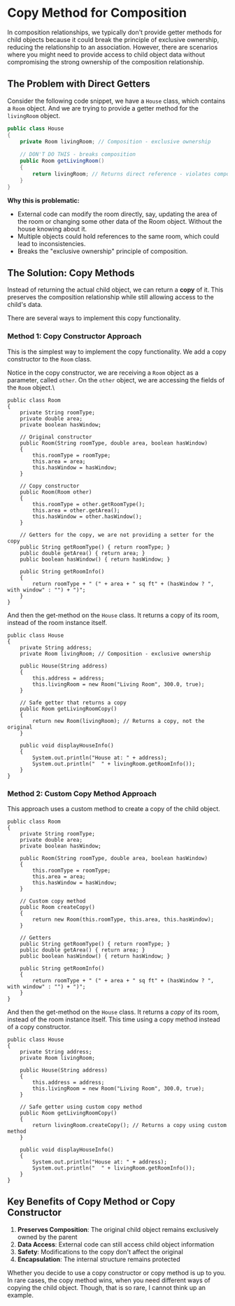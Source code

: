 # Copy Method for Composition

In composition relationships, we typically don't provide getter methods for child objects because it could break the principle of exclusive ownership, reducing the relationship to an association. However, there are scenarios where you might need to provide access to child object data without compromising the strong ownership of the composition relationship.

## The Problem with Direct Getters

Consider the following code snippet, we have a `House` class, which contains a `Room` object.
And we are trying to provide a getter method for the `livingRoom` object.

```java
public class House 
{
    private Room livingRoom; // Composition - exclusive ownership
    
    // DON'T DO THIS - breaks composition
    public Room getLivingRoom() 
    {
        return livingRoom; // Returns direct reference - violates composition
    }
}
```

**Why this is problematic:**
- External code can modify the room directly, say, updating the area of the room or changing some other data of the Room object. Without the house knowing about it.
- Multiple objects could hold references to the same room, which could lead to inconsistencies.
- Breaks the "exclusive ownership" principle of composition.

## The Solution: Copy Methods

Instead of returning the actual child object, we can return a **copy** of it. This preserves the composition relationship while still allowing access to the child's data.



There are several ways to implement this copy functionality.

### Method 1: Copy Constructor Approach

This is the simplest way to implement the copy functionality. We add a copy constructor to the `Room` class.

Notice in the copy constructor, we are receiving a `Room` object as a parameter, called `other`. On the `other` object, we are accessing the fields of the `Room` object.\

```java{16-21}
public class Room 
{
    private String roomType;
    private double area;
    private boolean hasWindow;
    
    // Original constructor
    public Room(String roomType, double area, boolean hasWindow) 
    {
        this.roomType = roomType;
        this.area = area;
        this.hasWindow = hasWindow;
    }
    
    // Copy constructor
    public Room(Room other) 
    {
        this.roomType = other.getRoomType();
        this.area = other.getArea();
        this.hasWindow = other.hasWindow();
    }
    
    // Getters for the copy, we are not providing a setter for the copy
    public String getRoomType() { return roomType; }
    public double getArea() { return area; }
    public boolean hasWindow() { return hasWindow; }
    
    public String getRoomInfo() 
    {
        return roomType + " (" + area + " sq ft" + (hasWindow ? ", with window" : "") + ")";
    }
}
```

And then the get-method on the `House` class. It returns a copy of its room, instead of the room instance itself.
```java{13-16}
public class House 
{
    private String address;
    private Room livingRoom; // Composition - exclusive ownership
    
    public House(String address) 
    {
        this.address = address;
        this.livingRoom = new Room("Living Room", 300.0, true);
    }
    
    // Safe getter that returns a copy
    public Room getLivingRoomCopy() 
    {
        return new Room(livingRoom); // Returns a copy, not the original
    }
    
    public void displayHouseInfo() 
    {
        System.out.println("House at: " + address);
        System.out.println("  " + livingRoom.getRoomInfo());
    }
}
```

### Method 2: Custom Copy Method Approach

This approach uses a custom method to create a copy of the child object.

```java{15-18}
public class Room 
{
    private String roomType;
    private double area;
    private boolean hasWindow;
    
    public Room(String roomType, double area, boolean hasWindow) 
    {
        this.roomType = roomType;
        this.area = area;
        this.hasWindow = hasWindow;
    }
    
    // Custom copy method
    public Room createCopy() 
    {
        return new Room(this.roomType, this.area, this.hasWindow);
    }
    
    // Getters
    public String getRoomType() { return roomType; }
    public double getArea() { return area; }
    public boolean hasWindow() { return hasWindow; }
    
    public String getRoomInfo() 
    {
        return roomType + " (" + area + " sq ft" + (hasWindow ? ", with window" : "") + ")";
    }
}
```

And then the get-method on the `House` class. It returns a _copy_ of its room, instead of the room instance itself. This time using a copy method instead of a copy constructor.

```java{13-16}
public class House 
{
    private String address;
    private Room livingRoom;
    
    public House(String address) 
    {
        this.address = address;
        this.livingRoom = new Room("Living Room", 300.0, true);
    }
    
    // Safe getter using custom copy method
    public Room getLivingRoomCopy() 
    {
        return livingRoom.createCopy(); // Returns a copy using custom method
    }
    
    public void displayHouseInfo() 
    {
        System.out.println("House at: " + address);
        System.out.println("  " + livingRoom.getRoomInfo());
    }
}
```


## Key Benefits of Copy Method or Copy Constructor

1. **Preserves Composition**: The original child object remains exclusively owned by the parent
2. **Data Access**: External code can still access child object information
3. **Safety**: Modifications to the copy don't affect the original
4. **Encapsulation**: The internal structure remains protected

Whether you decide to use a copy constructor or copy method is up to you.\
In rare cases, the copy method wins, when you need different ways of copying the child object. Though, that is so rare, I cannot think up an example.